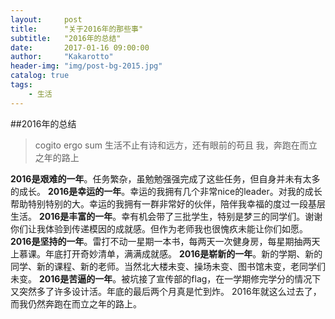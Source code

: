 ```yaml
---
layout:     post
title:      "关于2016年的那些事"
subtitle:   "2016年的总结"
date:       2017-01-16 09:00:00
author:     "Kakarotto"
header-img: "img/post-bg-2015.jpg"
catalog: true
tags:
    - 生活
---
```

##2016年的总结
>cogito ergo sum 
>生活不止有诗和远方，还有眼前的苟且
>我，奔跑在而立之年的路上

**2016是艰难的一年**。任务繁杂，虽勉勉强强完成了这些任务，但自身并未有太多的成长。
**2016是幸运的一年**。幸运的我拥有几个非常nice的leader。对我的成长帮助特别特别的大。幸运的我拥有一群非常好的伙伴，陪伴我幸福的度过一段基层生活。
**2016是丰富的一年**。幸有机会带了三批学生，特别是梦三的同学们。谢谢你们让我体验到传递模因的成就感。但作为老师我也很愧疚未能让你们如愿。
**2016是坚持的一年**。雷打不动一星期一本书，每两天一次健身房，每星期抽两天上慕课。年底打开奇妙清单，满满成就感。
**2016是崭新的一年**。新的学期、新的同学、新的课程、新的老师。当然北大楼未变、操场未变、图书馆未变，老同学们未变。
**2016是苦逼的一年**。被坑接了宣传部的flag，在一学期修完学分的情况下又突然多了许多设计活。年底的最后两个月真是忙到炸。
2016年就这么过去了，而我仍然奔跑在而立之年的路上。


